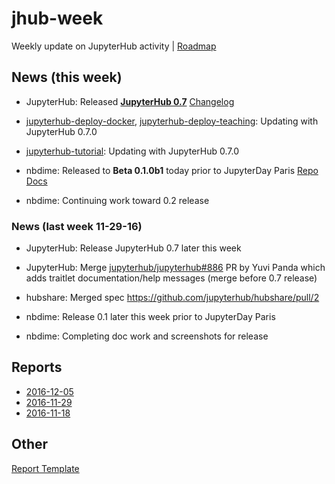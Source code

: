 # jhub-week

Weekly update on JupyterHub activity | [Roadmap](https://github.com/jupyter/roadmap/blob/master/jupyterhub.md)

## News (this week)

- JupyterHub: Released [**JupyterHub 0.7**](https://github.com/jupyterhub/jupyterhub/releases/tag/0.7.0) [Changelog](https://jupyterhub.readthedocs.io/en/latest/changelog.html#)
- [jupyterhub-deploy-docker](https://github.com/jupyterhub/jupyterhub-deploy-docker),
  [jupyterhub-deploy-teaching](https://github.com/jupyterhub/jupyterhub-deploy-teaching): Updating with JupyterHub 0.7.0
- [jupyterhub-tutorial](https://github.com/jupyterhub/jupyterhub-tutorial): Updating with JupyterHub 0.7.0

- nbdime: Released to **Beta 0.1.0b1** today prior to JupyterDay Paris [Repo](https://github.com/jupyter/nbdime) [Docs](http://nbdime.readthedocs.io/en/latest/)
- nbdime: Continuing work toward 0.2 release

### News (last week 11-29-16)

- JupyterHub: Release JupyterHub 0.7 later this week
- JupyterHub: Merge [jupyterhub/jupyterhub#886](https://github.com/jupyterhub/jupyterhub/pull/886) PR by Yuvi Panda which adds traitlet documentation/help messages (merge before 0.7 release)
- hubshare: Merged spec https://github.com/jupyterhub/hubshare/pull/2

- nbdime: Release 0.1 later this week prior to JupyterDay Paris
- nbdime: Completing doc work and screenshots for release


## Reports

- [2016-12-05](https://github.com/willingc/jhub-week/blob/master/2016-12-05-jhub.md)
- [2016-11-29](https://github.com/willingc/jhub-week/blob/master/2016-11-29-jhub.md)
- [2016-11-18](https://github.com/willingc/jhub-week/blob/master/2016-11-18-jhub.md)


## Other

[Report Template](https://github.com/willingc/jhub-week/blob/master/template-jhub.md)
